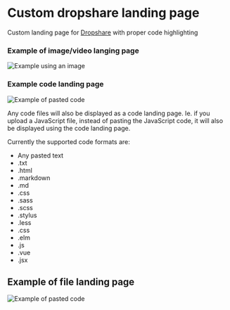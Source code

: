 # Custom dropshare landing page
Custom landing page for [Dropshare](https://getdropsha.re/) with proper code highlighting

### Example of image/video langing page
![Example using an image](http://share.ahrengot.com/HxeSyCQNK/Screen-Shot-2017-04-13-21-28-36.jpg)

### Example code landing page
![Example of pasted code](http://share.ahrengot.com/am5mghMv5/Screen-Shot-2017-04-13-21-33-45.jpg)

Any code files will also be displayed as a code landing page. Ie. if you upload a JavaScript file, instead of pasting the JavaScript code, it will also be displayed using the code landing page.

Currently the supported code formats are:

- Any pasted text
- .txt
- .html
- .markdown
- .md
- .css
- .sass
- .scss
- .stylus
- .less
- .css
- .elm
- .js
- .vue
- .jsx

## Example of file landing page
![Example of pasted code](http://share.ahrengot.com/Js6cLnJKJ/Screen-Shot-2017-04-14-15-50-39.jpg)

